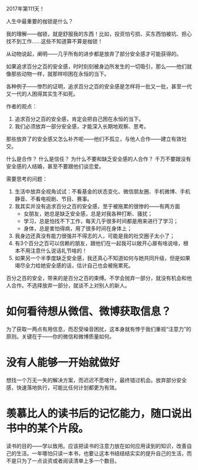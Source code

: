 2017年第111天！

人生中最重要的枷锁是什么？

我的理解——枷锁，就是舒服我的东西！比如，投资怕亏损、买东西怕被坑、担心找不到工作......这些不知道算不算是枷锁！

从动物说起，阐明——几乎所有的进步都是放弃了部分安全感才可能获得的。

如果追求百分之百的安全感，时时刻刻被身边所发生的一切吸引，那么——他们就像那些动物一样，就那样呗困在永恒的当下。

各种例子——惨烈的证明，追求百分之百的安全感是怎样将一批又一批，甚至一代又一代的人困得其实生不如死。

作者的观点：

1. 追求百分之百的安全感，肯定会把自己困在永恒的当下。
2. 我们必须放弃一部分安全感，才能深入长期地观察、思考。

那些放弃了的安全感又怎么补齐呢——他们不孤立，与他人合作——建立有效社交。

什么是合作？
什么是信任？
为什么不要和缺乏安全感的人合作？
千万不要跟没有安全感的人结婚，甚至不要跟他们谈恋爱。

需要思考的问题：

1. 生活中放弃全视角试试：不看基金的状态变化、微信朋友圈、手机微博、手机静音、不看电视剧、节目、赛事。
2. 我其实并没有追求百分之百的安全感，至于被拖累的很惨的——有两方面
	* 女朋友，她总是缺乏安全感，总是对我各种打断、骚扰；
	* 学习，总是怕找不下工作，每天几乎很多时间都是用来进行了学习；
	* 身体，总是害怕得病，用了很多时间在身体上；
3. 我身边还真没有能力很强并不得志的人，可能是我的社交圈子太小了；
4. 有3个百分之百可以信赖的朋友，跟他们在一起我可以敞开心扉有啥说啥，根本不用注意什么说话礼节啥的！
5. 如果另一个半季度缺乏安全感，我还真心不知道如何与她共同升级，但是如果竭尽全力给她安全感的话，估计自己也会被拖累死。

百分之百的安全，带来的是百分之百的束缚。不学会抛弃一部分，就没有机会和他人合作。不选择放弃一部分，就谈不上对别人的新人。

# 如何看待想从微信、微博获取信息？

为了获取一两点有用信息，而忍受噪音困扰，这本身就有悖于我们重视“注意力”的原则。关键在于——你的微信和微博质量如何。

# 没有人能够一开始就做好

想找一个万无一失的解决方案，而迟迟不愿喀什，最终错过机会。放弃部分安全感，快速落地执行，可能比任何计划都更为有效。

# 羡慕比人的读书后的记忆能力，随口说出书中的某个片段。

读书的目的——学以致用。应该把读书的注意力放在如何应用读到的知识，改善自己的生活。一年哪怕只读一本书，也要让这本书结结结实实的提升自己的生活，而不是只为了一点谈资或者阅读清单上多一个数目。


